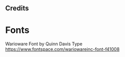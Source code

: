 ## Credits

# Fonts
Warioware Font by Quinn Davis Type https://www.fontspace.com/wariowareinc-font-f41008 